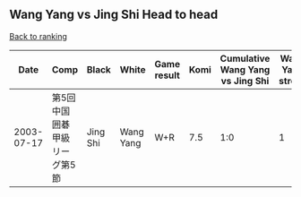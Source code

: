 ## Wang Yang vs Jing Shi Head to head

[Back to ranking](../../index.md)




| **Date** | **Comp** | **Black** | **White** | **Game result** | **Komi** | **Cumulative Wang Yang vs Jing Shi** | **Wang Yang streak** | **Jing Shi streak** | 
| --- | --- | --- | --- | --- | --- | --- | --- | --- |
| 2003-07-17 | 第5回中国囲碁甲級リーグ第5節 | Jing Shi | Wang Yang | W+R | 7.5 | 1:0 | 1 | 0 |





